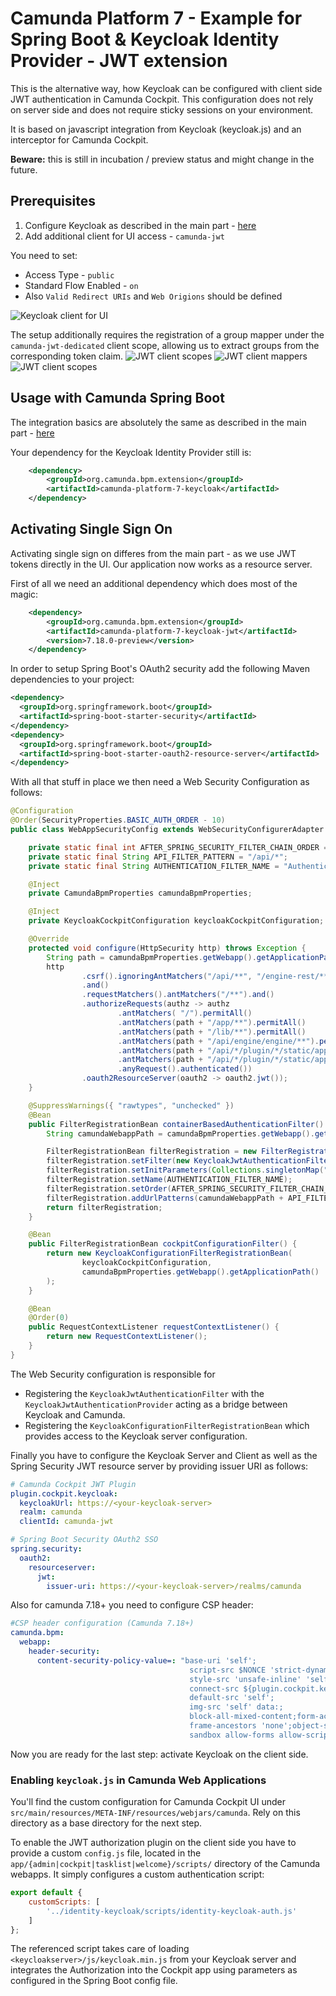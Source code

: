 # Camunda Platform 7 - Example for Spring Boot & Keycloak Identity Provider - JWT extension

This is the alternative way, how Keycloak can be configured with client side JWT authentication in Camunda Cockpit.
This configuration does not rely on server side and does not require sticky sessions on your environment.

It is based on javascript integration from Keycloak (keycloak.js) and an interceptor for Camunda Cockpit.

**Beware:** this is still in incubation / preview status and might change in the future.

## Prerequisites

1. Configure Keycloak as described in the main part - [here](https://github.com/camunda-community-hub/camunda-platform-7-keycloak/tree/master/examples#prerequisites-in-your-keycloak-realm)
2. Add additional client for UI access - ``camunda-jwt``

You need to set:
- Access Type - ``public``
- Standard Flow Enabled - ``on``
- Also ``Valid Redirect URIs`` and ``Web Origions`` should be defined

![Keycloak client for UI](docs/camunda-jwt.PNG)

The setup additionally requires the registration of a group mapper under the `camunda-jwt-dedicated` client scope,
allowing us to extract groups from the corresponding token claim.
![JWT client scopes](docs/camunda-jwt-client-scopes.PNG)
![JWT client mappers](docs/camunda-jwt-mappers.PNG)
![JWT client scopes](docs/camunda-jwt-group-mapper.PNG)

## Usage with Camunda Spring Boot

The integration basics are absolutely the same as described in the main part - [here](https://github.com/camunda-community-hub/camunda-platform-7-keycloak/tree/master/examples#usage-with-camunda-spring-boot)

Your dependency for the Keycloak Identity Provider still is:

```xml
    <dependency>
        <groupId>org.camunda.bpm.extension</groupId>
        <artifactId>camunda-platform-7-keycloak</artifactId>
    </dependency>
```

## Activating Single Sign On

Activating single sign on differes from the main part - as we use JWT tokens directly in the UI. Our application now works as a resource server.

First of all we need an additional dependency which does most of the magic:

```xml
    <dependency>
        <groupId>org.camunda.bpm.extension</groupId>
        <artifactId>camunda-platform-7-keycloak-jwt</artifactId>
        <version>7.18.0-preview</version>
    </dependency>
```

In order to setup Spring Boot's OAuth2 security add the following Maven dependencies to your project:

```xml
<dependency>
  <groupId>org.springframework.boot</groupId>
  <artifactId>spring-boot-starter-security</artifactId>
</dependency>
<dependency>
  <groupId>org.springframework.boot</groupId>
  <artifactId>spring-boot-starter-oauth2-resource-server</artifactId>
</dependency>
```

With all that stuff in place we then need a Web Security Configuration as follows:

```java
@Configuration
@Order(SecurityProperties.BASIC_AUTH_ORDER - 10)
public class WebAppSecurityConfig extends WebSecurityConfigurerAdapter {

    private static final int AFTER_SPRING_SECURITY_FILTER_CHAIN_ORDER = 201;
    private static final String API_FILTER_PATTERN = "/api/*";
    private static final String AUTHENTICATION_FILTER_NAME = "Authentication Filter";

    @Inject
    private CamundaBpmProperties camundaBpmProperties;

    @Inject
    private KeycloakCockpitConfiguration keycloakCockpitConfiguration;

    @Override
    protected void configure(HttpSecurity http) throws Exception {
        String path = camundaBpmProperties.getWebapp().getApplicationPath();
        http
                .csrf().ignoringAntMatchers("/api/**", "/engine-rest/**")
                .and()
                .requestMatchers().antMatchers("/**").and()
                .authorizeRequests(authz -> authz
                        .antMatchers( "/").permitAll()
                        .antMatchers(path + "/app/**").permitAll()
                        .antMatchers(path + "/lib/**").permitAll()
                        .antMatchers(path + "/api/engine/engine/**").permitAll()
                        .antMatchers(path + "/api/*/plugin/*/static/app/plugin.css").permitAll()
                        .antMatchers(path + "/api/*/plugin/*/static/app/plugin.js").permitAll()
                        .anyRequest().authenticated())
                .oauth2ResourceServer(oauth2 -> oauth2.jwt());
    }

    @SuppressWarnings({ "rawtypes", "unchecked" })
    @Bean
    public FilterRegistrationBean containerBasedAuthenticationFilter() {
        String camundaWebappPath = camundaBpmProperties.getWebapp().getApplicationPath();

        FilterRegistrationBean filterRegistration = new FilterRegistrationBean();
        filterRegistration.setFilter(new KeycloakJwtAuthenticationFilter());
        filterRegistration.setInitParameters(Collections.singletonMap("authentication-provider", "org.camunda.bpm.extension.keycloak.auth.KeycloakJwtAuthenticationProvider"));
        filterRegistration.setName(AUTHENTICATION_FILTER_NAME);
        filterRegistration.setOrder(AFTER_SPRING_SECURITY_FILTER_CHAIN_ORDER);
        filterRegistration.addUrlPatterns(camundaWebappPath + API_FILTER_PATTERN);
        return filterRegistration;
    }

    @Bean
    public FilterRegistrationBean cockpitConfigurationFilter() {
        return new KeycloakConfigurationFilterRegistrationBean(
                keycloakCockpitConfiguration,
                camundaBpmProperties.getWebapp().getApplicationPath()
        );
    }

    @Bean
    @Order(0)
    public RequestContextListener requestContextListener() {
        return new RequestContextListener();
    }
}
```

The Web Security configuration is responsible for
* Registering the `KeycloakJwtAuthenticationFilter` with the `KeycloakJwtAuthenticationProvider` acting as a bridge between Keycloak and Camunda.
* Registering the `KeycloakConfigurationFilterRegistrationBean` which provides access to the Keycloak server configuration.

Finally you have to configure the Keycloak Server and Client as well as the Spring Security JWT resource server by providing issuer URI as follows:

```yml
# Camunda Cockpit JWT Plugin
plugin.cockpit.keycloak:
  keycloakUrl: https://<your-keycloak-server>
  realm: camunda
  clientId: camunda-jwt

# Spring Boot Security OAuth2 SSO
spring.security:
  oauth2:
    resourceserver:
      jwt:
        issuer-uri: https://<your-keycloak-server>/realms/camunda
```

Also for camunda 7.18+ you need to configure CSP header:
```yml
#CSP header configuration (Camunda 7.18+)
camunda.bpm:
  webapp:
    header-security:
      content-security-policy-value=: "base-uri 'self';
                                        script-src $NONCE 'strict-dynamic' 'unsafe-eval' https: 'self' 'unsafe-inline';
                                        style-src 'unsafe-inline' 'self';
                                        connect-src ${plugin.cockpit.keycloak.keycloakUrl} 'self';
                                        default-src 'self';
                                        img-src 'self' data:;
                                        block-all-mixed-content;form-action 'self';
                                        frame-ancestors 'none';object-src 'none';
                                        sandbox allow-forms allow-scripts allow-same-origin allow-popups allow-downloads"

```

Now you are ready for the last step: activate Keycloak on the client side.

### Enabling `keycloak.js` in Camunda Web Applications

You'll find the custom configuration for Camunda Cockpit UI under ``src/main/resources/META-INF/resources/webjars/camunda``. Rely on this directory as a base directory for the next step. 

To enable the JWT authorization plugin on the client side you have to provide a custom ``config.js`` file, located in the ``app/{admin|cockpit|tasklist|welcome}/scripts/`` directory of the Camunda webapps. It simply configures a custom authentication script:

```javascript
export default {
    customScripts: [
        '../identity-keycloak/scripts/identity-keycloak-auth.js'
    ]
};
```

The referenced script takes care of loading `<keycloakserver>/js/keycloak.min.js` from your Keycloak server and integrates the Authorization into the Cockpit app
using parameters as configured in the Spring Boot config file.
